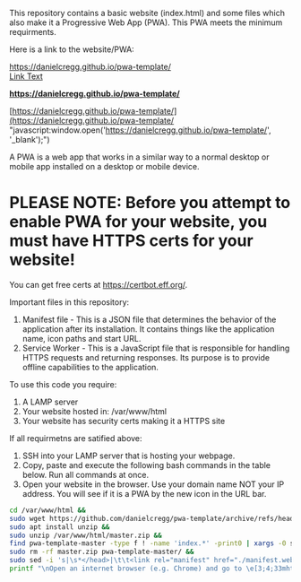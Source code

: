 This repository contains a basic website (index.html) and some files which also make it a Progressive Web App (PWA). This PWA meets the minimum requirments. 

Here is a link to the website/PWA:  

https://danielcregg.github.io/pwa-template/  
<a href="https://example.com" target="_blank">Link Text</a>  


**<a href="https://danielcregg.github.io/pwa-template/" target="_blank">https://danielcregg.github.io/pwa-template/</a>**  

[https://danielcregg.github.io/pwa-template/](https://danielcregg.github.io/pwa-template/ "javascript:window.open('https://danielcregg.github.io/pwa-template/', '_blank');")


A PWA is a web app that works in a similar way to a normal desktop or mobile app installed on a desktop or mobile device.  

# PLEASE NOTE: Before you attempt to enable PWA for your website, you must have HTTPS certs for your website!
You can get free certs at https://certbot.eff.org/.  

Important files in this repository:
1. Manifest file - This is a JSON file that determines the behavior of the application after its installation. It contains things like the application name, icon paths and start URL.  
2. Service Worker - This is a JavaScript file that is responsible for handling HTTPS requests and returning responses. Its purpose is to provide offline capabilities to the application.  

To use this code you require:
1. A LAMP server
2. Your website hosted in: /var/www/html   
3. Your website has security certs making it a HTTPS site  

If all requirmetns are satified above:
1. SSH into your LAMP server that is hosting your webpage.  
2. Copy, paste and execute the following bash commands in the table below. Run all commands at once.
3. Open your website in the browser. Use your domain name NOT your IP address. You will see if it is a PWA by the new icon in the URL bar.

```bash
cd /var/www/html &&
sudo wget https://github.com/danielcregg/pwa-template/archive/refs/heads/master.zip -P /var/www/html/ &&
sudo apt install unzip &&
sudo unzip /var/www/html/master.zip &&
find pwa-template-master -type f ! -name 'index.*' -print0 | xargs -0 sudo cp -t /var/www/html/ &&
sudo rm -rf master.zip pwa-template-master/ &&
sudo sed -i 's|\s*</head>|\t\t<link rel="manifest" href="./manifest.webmanifest">\n\t\t<script>\n\t\t\tif ("serviceWorker" in navigator) {\n\t\t\t\tnavigator.serviceWorker.register("./serviceWorker.js"); \n\t\t\t}\n\t\t</script>\n\t\t<meta name="viewport" content="width=device-width, initial-scale=1">\n\t\t<meta name="theme-color" content="#FFF"/>\n&|' /var/www/html/index.* &&
printf "\nOpen an internet browser (e.g. Chrome) and go to \e[3;4;33mhttps://YOUR_DOMIAN_NAME\e[0m - You should see a PWA icon in the URL bar of your browser.\n"
```
